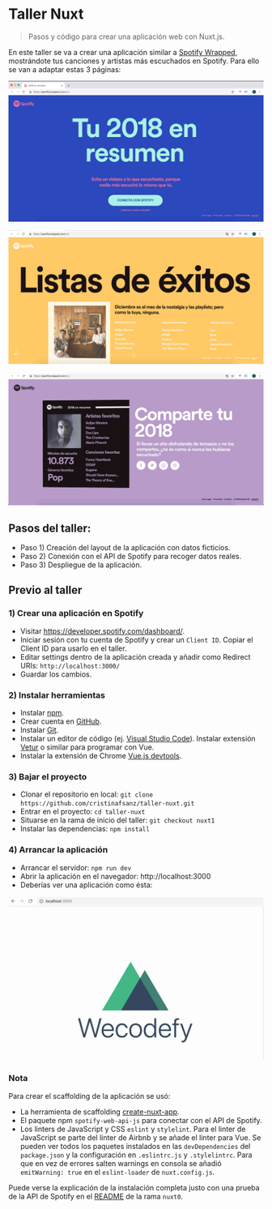 # Taller Nuxt

> Pasos y código para crear una aplicación web con Nuxt.js.

En este taller se va a crear una aplicación similar a [Spotify Wrapped](https://spotifywrapped.com/es/), mostrándote tus canciones y artistas más escuchados en Spotify. Para ello se van a adaptar estas 3 páginas:

![Imagen página inicial desktop](md-files/md-images/home-desktop-hover.button.jpg?raw=true)

![Imagen página 4/8](md-files/md-images/4-8-desktop.jpg?raw=true)

![Imagen página 8/8](md-files/md-images/8-8-desktop.jpg?raw=true)

## Pasos del taller:

- Paso 1) Creación del layout de la aplicación con datos ficticios.
- Paso 2) Conexión con el API de Spotify para recoger datos reales.
- Paso 3) Despliegue de la aplicación.

## Previo al taller

### 1) Crear una aplicación en Spotify
- Visitar https://developer.spotify.com/dashboard/.
- Iniciar sesión con tu cuenta de Spotify y crear un `Client ID`. Copiar el Client ID para usarlo en el taller.
- Editar settings dentro de la aplicación creada y añadir como Redirect URIs: `http://localhost:3000/`
- Guardar los cambios.

### 2)  Instalar herramientas
- Instalar [npm](https://www.npmjs.com/get-npm).
- Crear cuenta en [GitHub](https://github.com/).
- Instalar [Git](https://tutorial.djangogirls.org/es/installation/#instalar-git).
- Instalar un editor de código (ej. [Visual Studio Code](https://code.visualstudio.com/)). Instalar extensión [Vetur](https://github.com/vuejs/vetur) o similar para programar con Vue.
- Instalar la extensión de Chrome [Vue.js devtools](https://chrome.google.com/webstore/detail/vuejs-devtools/nhdogjmejiglipccpnnnanhbledajbpd?hl=en).

### 3) Bajar el proyecto
- Clonar el repositorio en local: `git clone https://github.com/cristinafsanz/taller-nuxt.git`
- Entrar en el proyecto: `cd taller-nuxt`
- Situarse en la rama de inicio del taller: `git checkout nuxt1`
- Instalar las dependencias: `npm install`

### 4)  Arrancar la aplicación
- Arrancar el servidor: `npm run dev`
- Abrir la aplicación en el navegador: http://localhost:3000
- Deberías ver una aplicación como ésta:

![Página inicial](md-files/md-images/home-page.jpg?raw=true)

### Nota

Para crear el scaffolding de la aplicación se usó:

- La herramienta de scaffolding [create-nuxt-app](https://github.com/nuxt/create-nuxt-app).
- El paquete npm `spotify-web-api-js` para conectar con el API de Spotify. 
- Los linters de JavaScript y CSS `eslint` y `stylelint`. Para el linter de JavaScript se parte del linter de Airbnb y se añade el linter para Vue. Se pueden ver todos los paquetes instalados en las `devDependencies` del `package.json` y la configuración en `.eslintrc.js` y `.stylelintrc`. Para que en vez de errores salten warnings en consola se añadió `emitWarning: true` en el `eslint-loader` de `nuxt.config.js`.

Puede verse la explicación de la instalación completa justo con una prueba de la API de Spotify en el [README](https://github.com/cristinafsanz/taller-nuxt/blob/nuxt0/README.md) de la rama `nuxt0`.